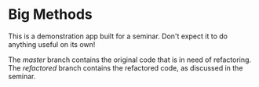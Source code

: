 # Big Methods

This is a demonstration app built for a seminar. Don't expect it to do anything
useful on its own!

The *master* branch contains the original code that is in need of refactoring.
The *refactored* branch contains the refactored code, as discussed in the
seminar.
